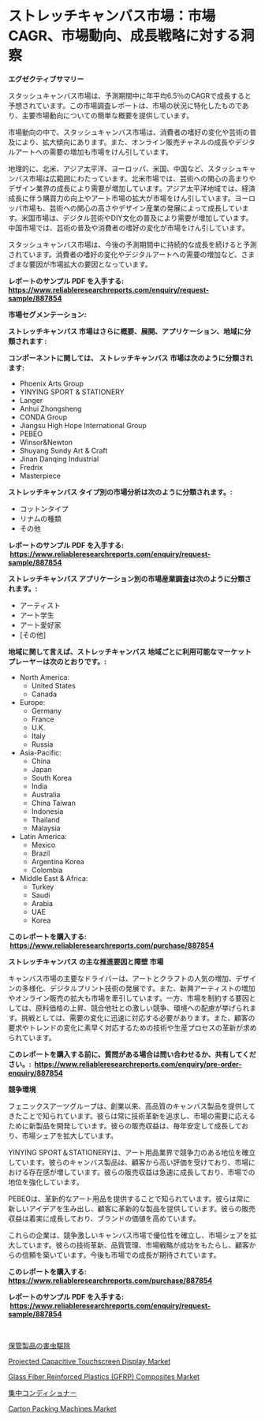<p><h1>ストレッチキャンバス市場：市場CAGR、市場動向、成長戦略に対する洞察</h1></p><p><strong>エグゼクティブサマリー</strong></p>
<p><p>スタッシュキャンバス市場は、予測期間中に年平均6.5％のCAGRで成長すると予想されています。この市場調査レポートは、市場の状況に特化したものであり、主要市場動向についての簡単な概要を提供しています。 </p><p>市場動向の中で、スタッシュキャンバス市場は、消費者の嗜好の変化や芸術の普及により、拡大傾向にあります。また、オンライン販売チャネルの成長やデジタルアートへの需要の増加も市場をけん引しています。</p><p>地理的に、北米、アジア太平洋、ヨーロッパ、米国、中国など、スタッシュキャンバス市場は広範囲にわたっています。北米市場では、芸術への関心の高まりやデザイン業界の成長により需要が増加しています。アジア太平洋地域では、経済成長に伴う購買力の向上やアート市場の拡大が市場をけん引しています。ヨーロッパ市場も、芸術への関心の高さやデザイン産業の発展によって成長しています。米国市場は、デジタル芸術やDIY文化の普及により需要が増加しています。中国市場では、芸術の普及や消費者の嗜好の変化が市場をけん引しています。</p><p>スタッシュキャンバス市場は、今後の予測期間中に持続的な成長を続けると予測されています。消費者の嗜好の変化やデジタルアートへの需要の増加など、さまざまな要因が市場拡大の要因となっています。</p></p>
<p><strong>レポートのサンプル PDF を入手する: <a href="https://www.reliableresearchreports.com/enquiry/request-sample/887854">https://www.reliableresearchreports.com/enquiry/request-sample/887854</a></strong></p>
<p><strong>市場セグメンテーション:</strong></p>
<p><strong> ストレッチキャンバス 市場はさらに概要、展開、アプリケーション、地域に分類されます :</strong></p>
<p><strong>コンポーネントに関しては、 ストレッチキャンバス 市場は次のように分類されます: &nbsp;</strong></p>
<p><ul><li>Phoenix Arts Group</li><li>YINYING SPORT & STATIONERY</li><li>Langer</li><li>Anhui Zhongsheng</li><li>CONDA Group</li><li>Jiangsu High Hope International Group</li><li>PEBEO</li><li>Winsor&Newton</li><li>Shuyang Sundy Art & Craft</li><li>Jinan Danqing Industrial</li><li>Fredrix</li><li>Masterpiece</li></ul></p>
<p><strong> ストレッチキャンバス タイプ別の市場分析は次のように分類されます。:</strong></p>
<p><ul><li>コットンタイプ</li><li>リナムの種類</li><li>その他</li></ul></p>
<p><strong>レポートのサンプル PDF を入手する: &nbsp;<a href="https://www.reliableresearchreports.com/enquiry/request-sample/887854">https://www.reliableresearchreports.com/enquiry/request-sample/887854</a></strong></p>
<p><strong> ストレッチキャンバス アプリケーション別の市場産業調査は次のように分類されます。:</strong></p>
<p><ul><li>アーティスト</li><li>アート学生</li><li>アート愛好家</li><li>[その他]</li></ul></p>
<p><strong>地域に関して言えば、ストレッチキャンバス 地域ごとに利用可能なマーケットプレーヤーは次のとおりです。:</strong></p>
<p><ul>
    <li>
        North America:
        <ul>
            <li>United States</li>
            <li>Canada</li>
        </ul>
    </li>
    <li>
        Europe:
        <ul>
            <li>Germany</li>
            <li>France</li>
            <li>U.K.</li>
            <li>Italy</li>
            <li>Russia</li>
        </ul>
    </li>
    <li>
        Asia-Pacific:
        <ul>
            <li>China</li>
            <li>Japan</li>
            <li>South Korea</li>
            <li>India</li>
            <li>Australia</li>
            <li>China Taiwan</li>
            <li>Indonesia</li>
            <li>Thailand</li>
            <li>Malaysia</li>
        </ul>
    </li>
    <li>
        Latin America:
        <ul>
            <li>Mexico</li>
            <li>Brazil</li>
            <li>Argentina Korea</li>
            <li>Colombia</li>
        </ul>
    </li>
    <li>
        Middle East & Africa:
        <ul>
            <li>Turkey</li>
            <li>Saudi</li>
            <li>Arabia</li>
            <li>UAE</li>
            <li>Korea</li>
        </ul>
    </li>
    </ul></p>
<p><strong>このレポートを購入する: &nbsp;<a href="https://www.reliableresearchreports.com/purchase/887854">https://www.reliableresearchreports.com/purchase/887854</a></strong></p>
<p><strong>ストレッチキャンバス の主な推進要因と障壁 市場</strong></p>
<p><p>キャンバス市場の主要なドライバーは、アートとクラフトの人気の増加、デザインの多様化、デジタルプリント技術の発展です。また、新興アーティストの増加やオンライン販売の拡大も市場を牽引しています。一方、市場を制約する要因としては、原料価格の上昇、競合他社との激しい競争、環境への配慮が挙げられます。挑戦としては、需要の変化に迅速に対応する必要があります。また、顧客の要求やトレンドの変化に素早く対応するための技術や生産プロセスの革新が求められています。</p></p>
<p><strong>このレポートを購入する前に、質問がある場合は問い合わせるか、共有してください。:&nbsp; <a href="https://www.reliableresearchreports.com/enquiry/pre-order-enquiry/887854">https://www.reliableresearchreports.com/enquiry/pre-order-enquiry/887854</a></strong></p>
<p><strong>競争環境</strong></p>
<p><p>フェニックスアーツグループは、創業以来、高品質のキャンバス製品を提供してきたことで知られています。彼らは常に技術革新を追求し、市場の需要に応えるために新製品を開発しています。彼らの販売収益は、毎年安定して成長しており、市場シェアを拡大しています。</p><p>YINYING SPORT＆STATIONERYは、アート用品業界で競争力のある地位を確立しています。彼らのキャンバス製品は、顧客から高い評価を受けており、市場における存在感が増しています。彼らの販売収益は急速に成長しており、市場での地位を強化しています。</p><p>PEBEOは、革新的なアート用品を提供することで知られています。彼らは常に新しいアイデアを生み出し、顧客に革新的な製品を提供しています。彼らの販売収益は着実に成長しており、ブランドの価値を高めています。</p><p>これらの企業は、競争激しいキャンバス市場で優位性を確立し、市場シェアを拡大しています。彼らの技術革新、品質管理、市場戦略が成功をもたらし、顧客からの信頼を築いています。今後も市場での成長が期待されています。</p></p>
<p><strong>このレポートを購入する: &nbsp; <a href="https://www.reliableresearchreports.com/purchase/887854">https://www.reliableresearchreports.com/purchase/887854</a></strong></p>
<p><strong>レポートのサンプル PDF を入手する: &nbsp;<a href="https://www.reliableresearchreports.com/enquiry/request-sample/887854">https://www.reliableresearchreports.com/enquiry/request-sample/887854</a></strong><strong></strong></p>
<p>&nbsp;</p>
<p><p><a href="https://github.com/zekaoe592392/Market-Research-Report-List-1/blob/main/3164762187679.md">保管製品の害虫駆除</a></p><p><a href="https://view.publitas.com/reportprime-1/projected-capacitive-touchscreen-display-market-size-share-trends-analysis-report-by-application-regional-outlook-competitive-strategies-and-segment-forecasts-2024-2031/">Projected Capacitive Touchscreen Display Market</a></p><p><a href="https://view.publitas.com/reportprime-1/glass-fiber-reinforced-plastics-gfrp-composites-market-share-market-new-trends-analysis-report-by-type-by-application-by-end-use-by-region-and-segment-forecasts-2023-2030/">Glass Fiber Reinforced Plastics (GFRP) Composites Market</a></p><p><a href="https://medium.com/@saboleigh8/%E9%9B%86%E4%B8%AD%E3%82%B3%E3%83%B3%E3%83%87%E3%82%A3%E3%82%B7%E3%83%A7%E3%83%8A%E3%83%BC%E5%B8%82%E5%A0%B4%E3%81%AE%E8%A6%8F%E6%A8%A1%E3%81%A8%E5%B8%82%E5%A0%B4%E5%8B%95%E5%90%91-%E5%AE%8C%E5%85%A8%E3%81%AA%E6%A5%AD%E7%95%8C%E6%A6%82%E8%A6%81-2024%E5%B9%B4%E3%81%8B%E3%82%892031%E5%B9%B4%E3%81%BE%E3%81%A7-e81c4aafc3f2">集中コンディショナー</a></p><p><a href="https://gamy-alyssum-396.notion.site/Carton-Packing-Machines-Market-Size-and-Examines-its-Market-Scope-with-a-Primary-Focus-on-Growth-O-582be1a377f94126a545c41f1d320b08">Carton Packing Machines Market</a></p></p>